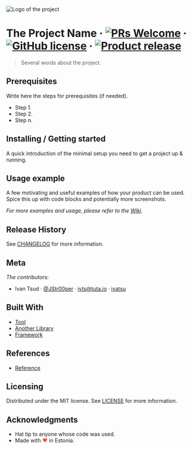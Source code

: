![Logo of the project](https://picsum.photos/900/300)

# The Project Name &middot; [![PRs Welcome](https://img.shields.io/badge/PRs-welcome-brightgreen.svg?style=flat-square)](http://makeapullrequest.com) &middot; [![GitHub license](https://img.shields.io/badge/license-MIT-blue.svg?style=flat-square)](https://github.com/you/your-project/blob/master/LICENSE) &middot; [![Product release](https://img.shields.io/badge/release-0.0.1-orange.svg?style=flat-square)](https://github.com/you/your-project/blob/master/CHANGELOG.md)

> Several words about the project.

## Prerequisites

Write here the steps for prerequisites (if needed).

- Step 1.
- Step 2.
- Step n.

## Installing / Getting started

A quick introduction of the minimal setup you need to get a project up & running.

## Usage example

A few motivating and useful examples of how your product can be used. Spice this up with code blocks and potentially more screenshots.

_For more examples and usage, please refer to the [Wiki](https://github.com/you/your-project/wiki)._

## Release History

See [CHANGELOG](https://github.com/you/your-project/CHANGELOG.md) for more information.

## Meta

_The contributors:_

- Ivan Tsud &middot; [@JStr00per](https://twitter.com/JStr00per) &middot; ivts@tuta.io &middot; [ivatsu](https://github.com/ivatsu)

## Built With

- [Tool](https://tool.org)
- [Another Library](https://library.js.org)
- [Framework](https://framework.com)

## References

- [Reference](https://yourreference.com)

## Licensing

Distributed under the MIT license. See [LICENSE](https://github.com/you/your-project/blob/master/LICENSE) for more information.

## Acknowledgments

- Hat tip to anyone whose code was used.
- Made with <span style="color: #e25555;">&#9829;</span> in Estonia.
